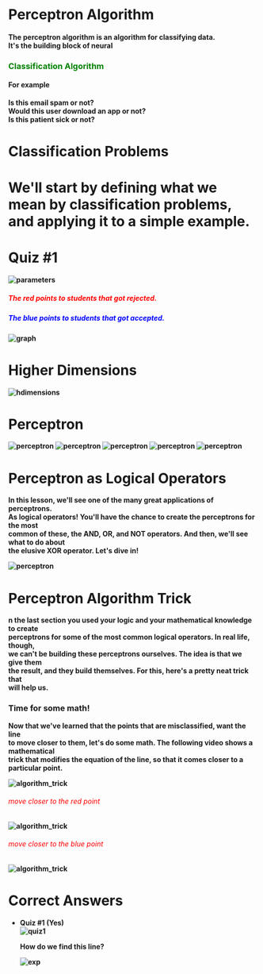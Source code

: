 <div>
<h1><b>
    Perceptron Algorithm
<br></h1>
<h4>
    The perceptron algorithm is an algorithm for classifying data.<br>
    It's the building block of neural
</h4>
<h3 style="color:green;">
    Classification Algorithm
</h3>
<h4><b>
    For example
</b></h4>
<p>
    Is this email spam or not?<br>
    Would this user download an app or not?<br>
    Is this patient sick or not?
</p>
</div>
<div>
<h1><b>
    Classification Problems
</b><h1>
<p>
    We'll start by defining what we mean by classification problems,<br>
    and applying it to a simple example.
</p>
<h1> Quiz #1 </h1>
<img style="width:auto;" src="img/parameters.png" alt="parameters" >
<h5 style="color:red;">
    The red points to students that got rejected.
</h5>
<h5 style="color:blue;">
    The blue points to students that got accepted.
</h5>
<img style="width:auto;" src="img/graph.png" alt="graph">
</div>
<div>
<h1><b>
    Higher Dimensions
</b></h1>
    <img style="width:auto;" src="img/higher_dimensions.png" alt="hdimensions" >
</div>
<div>
<h1><b>
    Perceptron
</b></h1>
    <img style="width:auto;" src="img/perceptron0.png" alt="perceptron" >
    <img style="width:auto;" src="img/perceptron1.png" alt="perceptron" >
    <img style="width:auto;" src="img/perceptron2.png" alt="perceptron" >
    <img style="width:auto;" src="img/perceptron3.png" alt="perceptron" >
    <img style="width:auto;" src="img/perceptron4.png" alt="perceptron" >
</div>
<div>
<h1><b>
    Perceptron as Logical Operators
</b></h1>
<p>
    In this lesson, we'll see one of the many great applications of perceptrons. <br>
    As logical operators! You'll have the chance to create the perceptrons for the most<br>
    common of these, the <b>AND</b>, <b>OR</b>, and <b>NOT</b> operators. And then, we'll see what to do about <br>
    the elusive <b>XOR</b> operator. Let's dive in!
</p>
    <img style="width:auto;" src="img/perceptron5.png" alt="perceptron" >
</div>
<div>
<h1><b>
    Perceptron Algorithm Trick
</b></h1>
<p>
    n the last section you used your logic and your mathematical knowledge to create <br>
    perceptrons for some of the most common logical operators. In real life, though, <br>
    we can't be building these perceptrons ourselves. The idea is that we give them <br>
    the result, and they build themselves. For this, here's a pretty neat trick that<br>
    will help us.
    <link rel="" href="Perceptron_Algorithm/PerceptronsAsLogicalOperators.ipynb">
</p>
<h3><b>
    Time for some math!
</b></h3>
<p>
    Now that we've learned that the points that are misclassified, want the line <br>
    to move closer to them, let's do some math. The following video shows a mathematical<br>
     trick that modifies the equation of the line, so that it comes closer to a particular point.
</p>
    <img style="width:auto;" src="img/algorithm_trick.png" alt="algorithm_trick" >
    <h6 style="color:red;"> move closer to the red point</h6>
    <img style="width:auto;" src="img/algorithm_trick1.png" alt="algorithm_trick" >
    <h6 style="color:red;"> move closer to the blue point </h6>
    <img style="width:auto;" src="img/algorithm_trick2.png" alt="algorithm_trick" >
</div>

<div>
<h1>
    Correct Answers
</h1>
<ul>
    <li> Quiz #1 (Yes)</li>
    <img style="width:auto;" src="img/graph.png" alt="quiz1">
    <p><strong> How do we find this line? </strong></p>
    <img style="width:auto;" src="img/explanation1.png" alt="exp">
</ul>
</div>
